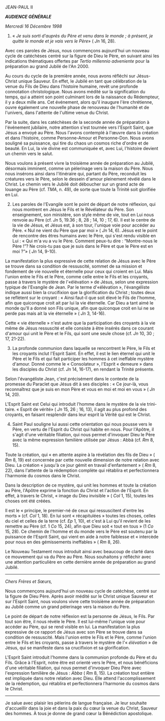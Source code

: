 JEAN-PAUL II

***AUDIENCE GÉNÉRALE***

*Mercredi 16 Décembre 1998*

1. « *Je suis sorti d'auprès du Père et venu dans le monde ; à présent, je quitte le monde et je vais vers le Père*» ( *Jn* 16, 28).

Avec ces paroles de Jésus, nous commençons aujourd'hui un nouveau cycle de catéchèses centré sur la figure de Dieu le Père, en suivant ainsi les indications thématiques offertes par *Tertio millennio adveniente* pour la préparation au grand Jubilé de l'An 2000.

Au cours du cycle de la première année, nous avons réfléchi sur Jésus-Christ unique Sauveur. En effet, le Jubilé en tant que célébration de la venue du Fils de Dieu dans l'histoire humaine, revêt une profonde connotation christologique. Nous avons médité sur la signification du temps, qui a atteint son point culminant lors de la naissance du Rédempteur, il y a deux mille ans. Cet événement, alors qu'il inaugure l'ère chrétienne, ouvre également une nouvelle phase de renouveau de l'humanité et de l'univers, dans l'attente de l'ultime venue du Christ.

Par la suite, dans les catéchèses de la seconde année de préparation à l'événement jubilaire, notre attention s'est tournée vers l'Esprit Saint, que Jésus a envoyé au Père. Nous l'avons contemplé à l'œuvre dans la création et dans l'histoire, comme Personne-Amour et Personne-Don. Nous avons souligné sa puissance, qui tire du chaos un cosmos riche d'ordre et de beauté. En Lui, la vie divine est communiquée et, avec Lui, l'histoire devient un chemin vers le salut.

Nous voulons à présent vivre la troisième année de préparation au Jubilé, désormais imminent, comme un pèlerinage vers la maison du Père. Nous nous insérons ainsi dans l'itinéraire qui, partant du Père, reconduit les créatures vers le Père, selon le dessein d'amour pleinement révélé dans le Christ. Le chemin vers le Jubilé doit déboucher sur un grand acte de louange au Père (cf. *TMA*, n. 49), de sorte que toute la Trinité soit glorifiée en Lui.

2. Les paroles de l'Evangile sont le point de départ de notre réflexion, qui nous montrent en Jésus le Fils et le Révélateur du Père. Son enseignement, son ministère, son style même de vie, tout en Lui nous renvoie au Père (cf. *Jn* 5, 19.36 ; 8, 28 ; 14, 10 ; 17, 6). Il est le centre de la vie de Jésus, et Jésus est, à son tour, l'unique voie pour accéder au Père. « Nul ne vient du Père que par moi » ( *Jn* 14, 6). Jésus est le point de rencontre des êtres humains avec le Père, qui s'est rendu visible en Lui : « Qui m'a vu a vu le Père. Comment peux-tu dire : “Montre-nous le Père !”? Ne crois-tu pas que je suis dans le Père et que le Père est en moi ?”» ( *Jn* 14, 9-10).

La manifestation la plus expressive de cette relation de Jésus avec le Père se trouve dans sa condition de ressuscité, sommet de sa mission et fondement de vie nouvelle et éternelle pour ceux qui croient en Lui. Mais l'union entre le Fils et le Père, comme celle entre le Fils et les croyants, passe à travers le mystère de l'«élévation » de Jésus, selon une expression typique de l'Evangile de Jean. Par le terme d'«élévation », l'évangéliste indique aussi bien la crucifixion que la glorification du Christ ; toutes deux se reflètent sur le croyant : « Ainsi faut-il que soit élevé le Fils de l'homme, afin que quiconque croit ait par lui la vie éternelle. Car Dieu a tant aimé le monde qu'Il a donné son Fils unique, afin que quiconque croit en lui ne se perde pas mais ait la vie éternelle » ( *Jn* 3, 14-16).

Cette « vie éternelle » n'est autre que la participation des croyants à la vie même de Jésus ressuscité et elle consiste à être insérés dans ce courant d'amour qui unit le Père et le Fils, qui sont une seule chose (cf. *Jn* 10, 30 ; 17, 21-22).

3. La profonde communion dans laquelle se rencontrent le Père, le Fils et les croyants inclut l'Esprit Saint. En effet, il est le lien éternel qui unit le Père et le Fils et qui fait participer les hommes à cet ineffable mystère d'amour. Donné comme le « Consolateur », l'Esprit « demeure » dans les disciples du Christ (cf. *Jn* 14, 16-17), en rendant la Trinité présente.

Selon l'évangéliste Jean, c'est précisément dans le contexte de la promesse du Paraclet que Jésus dit à ses disciples : « Ce jour-là, vous reconnaîtrez que je suis en mon Père et vous en moi et moi en vous » ( *Jn* 14, 20).

L'Esprit Saint est Celui qui introduit l'homme dans le mystère de la vie trini-taire. « Esprit de vérité» ( *Jn* 15, 26 ; 16, 13), il agit au plus profond des croyants, en faisant resplendir dans leur esprit la Vérité qui est le Christ.

4. Saint Paul souligne lui aussi cette orientation qui nous pousse vers le Père, en vertu de l'Esprit du Christ qui habite en nous. Pour l'Apôtre, il s'agit d'une véritable filiation, qui nous permet d'invoquer Dieu le Père avec la même expression familière utilisée par Jésus : Abbà (cf. *Rm* 8, 15).

Toute la création, qui « en attente aspire à la révélation des fils de Dieu » ( *Rm* 8, 19) est concernée par cette nouvelle dimension de notre relation avec Dieu. La création « jusqu'à ce jour gémit en travail d'enfantement » ( *Rm* 8, 22), dans l'attente de la rédemption complète qui rétablira et perfectionnera l'harmonie du cosmos dans le Christ.

Dans la description de ce mystère, qui unit les hommes et toute la création au Père, l'Apôtre exprime la fonction du Christ et l'action de l'Esprit. En effet, à travers le Christ, « image du Dieu invisible » ( *Col* 1, 15), toutes les choses ont été créées.

Il est le « principe, le premier-né de ceux qui ressuscitent d'entre les morts » (cf. *Col* 1, 18). En lui sont « récapitulées » toutes les choses, celles du ciel et celles de la terre (cf. *Ep* 1, 10), et c'est à Lui qu'il revient de les remettre au Père (cf. 1 *Co* 15, 24), afin que Dieu soit « tout en tous » (1 *Co* 15, 28). Ce chemin de l'homme et du monde vers le Père est soutenu par la puissance de l'Esprit Saint, qui vient en aide à notre faiblesse et « intercède pour nous en des gémissements ineffables » ( *Rm* 8, 26).

Le Nouveau Testament nous introduit ainsi avec beaucoup de clarté dans ce mouvement qui va du Père au Père. Nous souhaitons y réfléchir avec une attention particulière en cette dernière année de préparation au grand Jubilé.

* * * * *

*Chers Frères et Sœurs,*

Nous commençons aujourd'hui un nouveau cycle de catéchèse, centré sur la figure de Dieu Père. Après avoir médité sur le Christ unique Sauveur et sur l'Esprit Saint, nous voulons vivre cette troisième année de préparation au Jubilé comme un grand pèlerinage vers la maison du Père.

Le point de départ de notre réflexion est la personne de Jésus, le Fils. Par tout son être, il nous révèle le Père. Il est lui-même l'unique voie pour accéder au Père, qui se rend visible en lui. La manifestation la plus expressive de ce rapport de Jésus avec son Père se trouve dans sa condition de ressuscité. Mais l'union entre le Fils et le Père, comme l'union entre le Fils et les croyants, passe à travers le mystère de l'« *élévation* » de Jésus, qui se manifeste dans sa crucifixion et sa glorification.

L'Esprit Saint introduit l'homme dans la communion profonde du Père et du Fils. Grâce à l'Esprit, notre être est orienté vers le Père, et nous bénéficions d'une véritable filiation, qui nous permet d'invoquer Dieu Père avec l'expression familière de Jésus : *Abba* ( *Rm* 8, 15). La création tout entière est impliquée dans notre relation avec Dieu. Elle attend l'accomplissement de la rédemption, qui rétablira et perfectionnera l'harmonie du cosmos dans le Christ.

* * *

Je salue avec plaisir les pèlerins de langue française. Je leur souhaite d'accueillir dans la joie et dans la paix du cœur la venue du Christ, Sauveur des hommes. À tous je donne de grand cœur la Bénédiction apostolique.